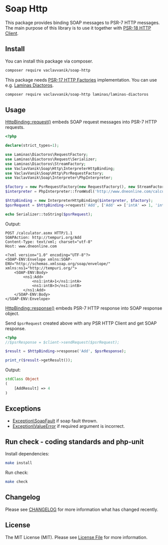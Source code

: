 # Soap Http

This package provides binding SOAP messages to PSR-7 HTTP messages.
The main purpose of this library is to use it together with [PSR-18 HTTP Client](https://www.php-fig.org/psr/psr-18/).

## Install

You can install this package via composer. 

``` bash
composer require vaclavvanik/soap-http
```

This package needs [PSR-17 HTTP Factories](https://www.php-fig.org/psr/psr-17/) implementation.
You can use e.g. [Laminas Diactoros](https://github.com/laminas/laminas-diactoros).

``` bash
composer require vaclavvanik/soap-http laminas/laminas-diactoros
```

## Usage

[HttpBinding::request()](src/HttpBinding.php) embeds SOAP request messages into PSR-7 HTTP requests.

```php
<?php

declare(strict_types=1);

use Laminas\Diactoros\RequestFactory;
use Laminas\Diactoros\Request\Serializer;
use Laminas\Diactoros\StreamFactory;
use VaclavVanik\Soap\Http\InterpreterHttpBinding;
use VaclavVanik\Soap\Http\PsrRequestFactory;
use VaclavVanik\Soap\Interpreter\PhpInterpreter;

$factory = new PsrRequestFactory(new RequestFactory(), new StreamFactory());
$interpreter = PhpInterpreter::fromWsdl('http://www.dneonline.com/calculator.asmx?wsdl');

$httpBinding = new InterpreterHttpBinding($interpreter, $factory);
$psrRequest = $httpBinding->request('Add', ['Add' => ['intA' => 1, 'intB' => 3]]);

echo Serializer::toString($psrRequest);
```

Output:

```
POST /calculator.asmx HTTP/1.1
SOAPAction: http://tempuri.org/Add
Content-Type: text/xml; charset="utf-8"
Host: www.dneonline.com

<?xml version="1.0" encoding="UTF-8"?>
<SOAP-ENV:Envelope xmlns:SOAP-ENV="http://schemas.xmlsoap.org/soap/envelope/" xmlns:ns1="http://tempuri.org/">
    <SOAP-ENV:Body>
        <ns1:Add>
            <ns1:intA>1</ns1:intA>
            <ns1:intB>3</ns1:intB>
        </ns1:Add>
    </SOAP-ENV:Body>
</SOAP-ENV:Envelope>
```

[HttpBinding::response()](src/HttpBinding.php) embeds PSR-7 HTTP response into SOAP response object.

Send `$psrRequest` created above with any PSR HTTP Client and get SOAP response.

```php
<?php
//$psrResponse = $client->sendRequest($psrRequest);

$result = $httpBinding->response('Add', $psrResponse);

print_r($result->getResult());
```

Output:

```php
stdClass Object
(
    [AddResult] => 4
)
```

## Exceptions

- [Exception\SoapFault](src/Exception/SoapFault.php) if soap fault thrown.
- [Exception\ValueError](src/Exception/ValueError.php) if required argument is incorrect.

## Run check - coding standards and php-unit

Install dependencies:

```bash
make install
```

Run check:

```bash
make check
```

## Changelog

Please see [CHANGELOG](CHANGELOG.md) for more information what has changed recently.

## License

The MIT License (MIT). Please see [License File](LICENSE.md) for more information.
